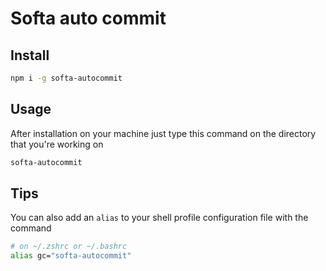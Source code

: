 # Softa auto commit

## Install

```bash
npm i -g softa-autocommit
```

## Usage

After installation on your machine just type this command on the directory that you're working on

```bash
softa-autocommit
```

## Tips

You can also add an `alias` to your shell profile configuration file with the command

```bash
# on ~/.zshrc or ~/.bashrc
alias gc="softa-autocommit"
```
